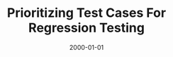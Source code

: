 ---
title: "Prioritizing Test Cases For Regression Testing"
date: 2000-01-01
venue: "Proceedings of the International Symposium on Software Testing and Analysis, ISSTA 2000, Portland, OR, USA, August 21-24, 2000"
paperurl: https://doi.org/10.1145/347324.348910
authors: "Sebastian G Elbaum, Alexey G Malishevsky and Gregg Rothermel"
awards: ""
---